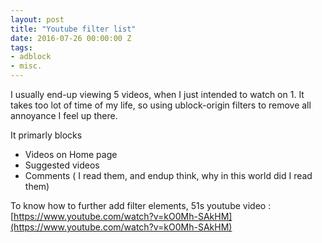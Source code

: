 ```yaml
---
layout: post
title: "Youtube filter list"
date: 2016-07-26 00:00:00 Z
tags:
- adblock
- misc.
---
```


I usually end-up viewing 5 videos, when I just intended to watch on 1. It takes too lot of time of my life, so using ublock-origin filters to remove all annoyance I feel up there. 

It primarly blocks
* Videos on Home page
* Suggested videos
* Comments ( I read them, and endup think, why in this world did I read them)


To know how to further add filter elements, 51s youtube video : [https://www.youtube.com/watch?v=kO0Mh-SAkHM](https://www.youtube.com/watch?v=kO0Mh-SAkHM)

<script src="https://gist.github.com/murarisumit/e3c4ade078d561a8d354441f7745840b.js"></script>

